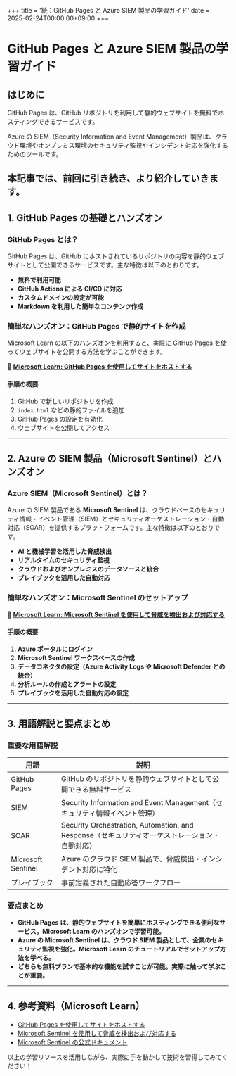 +++
title = '続：GitHub Pages と Azure SIEM 製品の学習ガイド'
date = 2025-02-24T00:00:00+09:00
+++

# GitHub Pages と Azure SIEM 製品の学習ガイド

## はじめに



GitHub Pages は、GitHub リポジトリを利用して静的ウェブサイトを無料でホスティングできるサービスです。

Azure の SIEM（Security Information and Event Management）製品は、クラウド環境やオンプレミス環境のセキュリティ監視やインシデント対応を強化するためのツールです。

本記事では、前回に引き続き、より紹介していきます。
---

## 1. GitHub Pages の基礎とハンズオン

### **GitHub Pages とは？**
GitHub Pages は、GitHub にホストされているリポジトリの内容を静的ウェブサイトとして公開できるサービスです。主な特徴は以下のとおりです。
- **無料で利用可能**
- **GitHub Actions による CI/CD に対応**
- **カスタムドメインの設定が可能**
- **Markdown を利用した簡単なコンテンツ作成**

### **簡単なハンズオン：GitHub Pages で静的サイトを作成**
Microsoft Learn の以下のハンズオンを利用すると、実際に GitHub Pages を使ってウェブサイトを公開する方法を学ぶことができます。

📖 **[Microsoft Learn: GitHub Pages を使用してサイトをホストする](https://learn.microsoft.com/en-us/training/modules/host-webpages-github-pages/)**

#### **手順の概要**
1. GitHub で新しいリポジトリを作成
2. `index.html` などの静的ファイルを追加
3. GitHub Pages の設定を有効化
4. ウェブサイトを公開してアクセス

---

## 2. Azure の SIEM 製品（Microsoft Sentinel）とハンズオン

### **Azure SIEM（Microsoft Sentinel）とは？**
Azure の SIEM 製品である **Microsoft Sentinel** は、クラウドベースのセキュリティ情報・イベント管理（SIEM）とセキュリティオーケストレーション・自動対応（SOAR）を提供するプラットフォームです。主な特徴は以下のとおりです。

- **AI と機械学習を活用した脅威検出**
- **リアルタイムのセキュリティ監視**
- **クラウドおよびオンプレミスのデータソースと統合**
- **プレイブックを活用した自動対応**

### **簡単なハンズオン：Microsoft Sentinel のセットアップ**
📖 **[Microsoft Learn: Microsoft Sentinel を使用して脅威を検出および対応する](https://learn.microsoft.com/en-us/training/modules/intro-to-azure-sentinel/)**

#### **手順の概要**
1. **Azure ポータルにログイン**
2. **Microsoft Sentinel ワークスペースの作成**
3. **データコネクタの設定（Azure Activity Logs や Microsoft Defender との統合）**
4. **分析ルールの作成とアラートの設定**
5. **プレイブックを活用した自動対応の設定**

---

## 3. 用語解説と要点まとめ

### **重要な用語解説**
| 用語 | 説明 |
|------|------|
| GitHub Pages | GitHub のリポジトリを静的ウェブサイトとして公開できる無料サービス |
| SIEM | Security Information and Event Management（セキュリティ情報イベント管理） |
| SOAR | Security Orchestration, Automation, and Response（セキュリティオーケストレーション・自動対応） |
| Microsoft Sentinel | Azure のクラウド SIEM 製品で、脅威検出・インシデント対応に特化 |
| プレイブック | 事前定義された自動応答ワークフロー |

### **要点まとめ**
- **GitHub Pages は、静的ウェブサイトを簡単にホスティングできる便利なサービス。Microsoft Learn のハンズオンで学習可能。**
- **Azure の Microsoft Sentinel は、クラウド SIEM 製品として、企業のセキュリティ監視を強化。Microsoft Learn のチュートリアルでセットアップ方法を学べる。**
- **どちらも無料プランで基本的な機能を試すことが可能。実際に触って学ぶことが重要。**

---

## 4. 参考資料（Microsoft Learn）
- [GitHub Pages を使用してサイトをホストする](https://learn.microsoft.com/en-us/training/modules/host-webpages-github-pages/)
- [Microsoft Sentinel を使用して脅威を検出および対応する](https://learn.microsoft.com/en-us/training/modules/intro-to-azure-sentinel/)
- [Microsoft Sentinel の公式ドキュメント](https://learn.microsoft.com/en-us/azure/sentinel/)

以上の学習リソースを活用しながら、実際に手を動かして技術を習得してみてください！

